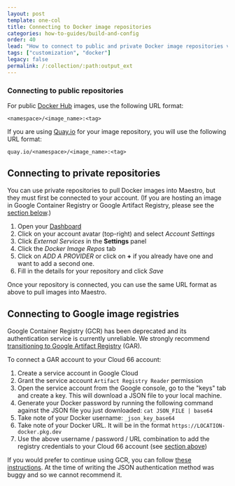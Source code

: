 ```yaml
---
layout: post
template: one-col
title: Connecting to Docker image repositories
categories: how-to-guides/build-and-config
order: 40
lead: "How to connect to public and private Docker image repositories via Maestro"
tags: ["customization", "docker"]
legacy: false
permalink: /:collection/:path:output_ext
---
```


### Connecting to public repositories

For public [Docker Hub](https://registry.hub.docker.com/) images, use the following URL format:

```shell
<namespace>/<image_name>:<tag>
```

If you are using [Quay.io](https://quay.io/) for your image repository, you will use the following URL format:

```shell
quay.io/<namespace>/<image_name>:<tag>
```

## Connecting to private repositories

You can use private repositories to pull Docker images into Maestro, but they must first be connected to your account. (If you are hosting an image in Google Container Registry or Google Artifact Registry, please see the [section below](#connecting-to-google-image-registries).)

1. Open your [Dashboard](https://app.cloud66.com/dashboard)
2. Click on your account avatar (top-right) and select *Account Settings*
3. Click _External Services_ in the **Settings** panel
4. Click the  _Docker Image Repos_ tab 
5. Click on _ADD A PROVIDER_ or click on __+__ if you already have one and want to add a second one.
6. Fill in the details for your repository and click *Save*
 
Once your repository is connected, you can use the same URL format as above to pull images into Maestro.

## Connecting to Google image registries

Google Container Registry (GCR) has been deprecated and its authentication service is currently unreliable. We strongly recommend [transitioning to Google Artifact Registry](https://cloud.google.com/artifact-registry/docs/transition/transition-from-gcr) (GAR). 

To connect a GAR account to your Cloud 66 account:

1. Create a service account in Google Cloud
2. Grant the service account `Artifact Registry Reader` permission
3. Open the service account from the Google console, go to the "keys" tab and create a key. This will download a JSON file to your local machine.
4. Generate your Docker password by running the following command against the JSON file you just downloaded: `cat JSON_FILE | base64`
5. Take note of your Docker username: `_json_key_base64`
6. Take note of your Docker URL. It will be in the format `https://LOCATION-docker.pkg.dev`
7. Use the above username / password / URL combination to add the registry credentials to your Cloud 66 account (see [section above](#connecting-to-private-repositories))

If you would prefer to continue using GCR, you can follow [these instructions](https://cloud.google.com/container-registry/docs/pushing-and-pulling). At the time of writing the JSON authentication method was buggy and so we cannot recommend it.